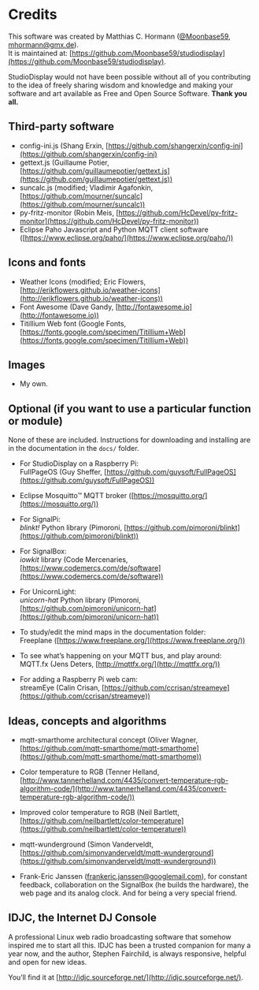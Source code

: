 # Credits

This software was created by Matthias C. Hormann ([@Moonbase59](https://twitter.com/Moonbase59), <mhormann@gmx.de>).  
It is maintained at: [https://github.com/Moonbase59/studiodisplay](https://github.com/Moonbase59/studiodisplay).

StudioDisplay would not have been possible without all of you contributing to the idea
of freely sharing wisdom and knowledge and making your software and art available
as Free and Open Source Software. **Thank you all.**


## Third-party software

* config-ini.js (Shang Erxin, [https://github.com/shangerxin/config-ini](https://github.com/shangerxin/config-ini)
* gettext.js (Guillaume Potier, [https://github.com/guillaumepotier/gettext.js](https://github.com/guillaumepotier/gettext.js))
* suncalc.js (modified; Vladimir Agafonkin, [https://github.com/mourner/suncalc](https://github.com/mourner/suncalc))
* py-fritz-monitor (Robin Meis, [https://github.com/HcDevel/py-fritz-monitor](https://github.com/HcDevel/py-fritz-monitor))
* Eclipse Paho Javascript and Python MQTT client software ([https://www.eclipse.org/paho/](https://www.eclipse.org/paho/))


## Icons and fonts

* Weather Icons (modified; Eric Flowers, [http://erikflowers.github.io/weather-icons](http://erikflowers.github.io/weather-icons))
* Font Awesome (Dave Gandy, [http://fontawesome.io](http://fontawesome.io))
* Titillium Web font (Google Fonts, [https://fonts.google.com/specimen/Titillium+Web](https://fonts.google.com/specimen/Titillium+Web))


## Images

* My own.


## Optional (if you want to use a particular function or module)

None of these are included. Instructions for downloading and installing are in
the documentation in the `docs/` folder.

* For StudioDisplay on a Raspberry Pi:  
  FullPageOS (Guy Sheffer, [https://github.com/guysoft/FullPageOS](https://github.com/guysoft/FullPageOS))

* Eclipse Mosquitto™ MQTT broker ([https://mosquitto.org/](https://mosquitto.org/))

* For SignalPi:  
  *blinkt!* Python library (Pimoroni, [https://github.com/pimoroni/blinkt](https://github.com/pimoroni/blinkt))

* For SignalBox:  
  *iowkit* library (Code Mercenaries, [https://www.codemercs.com/de/software](https://www.codemercs.com/de/software))

* For UnicornLight:  
  *unicorn-hat* Python library (Pimoroni, [https://github.com/pimoroni/unicorn-hat](https://github.com/pimoroni/unicorn-hat))

* To study/edit the mind maps in the documentation folder:  
  Freeplane ([https://www.freeplane.org/](https://www.freeplane.org/))

* To see what’s happening on your MQTT bus, and play around:  
  MQTT.fx (Jens Deters, [http://mqttfx.org/](http://mqttfx.org/))

* For adding a Raspberry Pi web cam:  
  streamEye (Calin Crisan, [https://github.com/ccrisan/streameye](https://github.com/ccrisan/streameye))


## Ideas, concepts and algorithms

* mqtt-smarthome architectural concept (Oliver Wagner, [https://github.com/mqtt-smarthome/mqtt-smarthome](https://github.com/mqtt-smarthome/mqtt-smarthome))
* Color temperature to RGB (Tenner Helland, [http://www.tannerhelland.com/4435/convert-temperature-rgb-algorithm-code/](http://www.tannerhelland.com/4435/convert-temperature-rgb-algorithm-code/))
* Improved color temperature to RGB (Neil Bartlett, [https://github.com/neilbartlett/color-temperature](https://github.com/neilbartlett/color-temperature))
* mqtt-wunderground (Simon Vanderveldt, [https://github.com/simonvanderveldt/mqtt-wunderground](https://github.com/simonvanderveldt/mqtt-wunderground))

* Frank-Eric Janssen (<frankeric.janssen@googlemail.com>), for constant feedback, collaboration on the SignalBox (he builds the hardware), the web page and its analog clock. And for being a very special friend.


## IDJC, the Internet DJ Console

A professional Linux web radio broadcasting software that somehow inspired me
to start all this. IDJC has been a trusted companion for many a year now,
and the author, Stephen Fairchild, is always responsive, helpful
and open for new ideas.

You’ll find it at [http://idjc.sourceforge.net/](http://idjc.sourceforge.net/).
